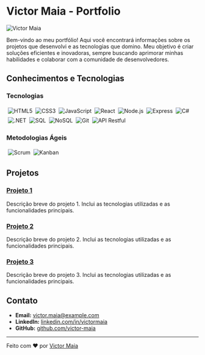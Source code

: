 # Victor Maia - Portfolio

![Victor Maia](https://your-image-url.com/banner.png)

Bem-vindo ao meu portfólio! Aqui você encontrará informações sobre os projetos que desenvolvi e as tecnologias que domino. Meu objetivo é criar soluções eficientes e inovadoras, sempre buscando aprimorar minhas habilidades e colaborar com a comunidade de desenvolvedores.

## Conhecimentos e Tecnologias

### Tecnologias

<div style="display: flex; flex-wrap: wrap;">
    <img src="https://img.shields.io/badge/-HTML5-E34F26?style=flat&logo=html5&logoColor=white" alt="HTML5" style="margin: 4px;"/>
    <img src="https://img.shields.io/badge/-CSS3-1572B6?style=flat&logo=css3&logoColor=white" alt="CSS3" style="margin: 4px;"/>
    <img src="https://img.shields.io/badge/-JavaScript-F7DF1E?style=flat&logo=javascript&logoColor=black" alt="JavaScript" style="margin: 4px;"/>
    <img src="https://img.shields.io/badge/-React-61DAFB?style=flat&logo=react&logoColor=black" alt="React" style="margin: 4px;"/>
    <img src="https://img.shields.io/badge/-Node.js-339933?style=flat&logo=node.js&logoColor=white" alt="Node.js" style="margin: 4px;"/>
    <img src="https://img.shields.io/badge/-Express-000000?style=flat&logo=express&logoColor=white" alt="Express" style="margin: 4px;"/>
    <img src="https://img.shields.io/badge/-C%23-239120?style=flat&logo=c-sharp&logoColor=white" alt="C#" style="margin: 4px;"/>
    <img src="https://img.shields.io/badge/-.NET-512BD4?style=flat&logo=dotnet&logoColor=white" alt=".NET" style="margin: 4px;"/>
    <img src="https://img.shields.io/badge/-SQL-CC2927?style=flat&logo=microsoft-sql-server&logoColor=white" alt="SQL" style="margin: 4px;"/>
    <img src="https://img.shields.io/badge/-NoSQL-3E4C59?style=flat&logo=mongodb&logoColor=white" alt="NoSQL" style="margin: 4px;"/>
    <img src="https://img.shields.io/badge/-Git-F05032?style=flat&logo=git&logoColor=white" alt="Git" style="margin: 4px;"/>
    <img src="https://img.shields.io/badge/-API%20Restful-0052CC?style=flat&logo=restful&logoColor=white" alt="API Restful" style="margin: 4px;"/>
</div>

### Metodologias Ágeis

<div style="display: flex; flex-wrap: wrap;">
    <img src="https://img.shields.io/badge/-Scrum-6DB33F?style=flat&logo=scrumalliance&logoColor=white" alt="Scrum" style="margin: 4px;"/>
    <img src="https://img.shields.io/badge/-Kanban-0052CC?style=flat&logo=kanban&logoColor=white" alt="Kanban" style="margin: 4px;"/>
</div>

## Projetos

### [Projeto 1](https://github.com/username/projeto1)
Descrição breve do projeto 1. Inclui as tecnologias utilizadas e as funcionalidades principais.

### [Projeto 2](https://github.com/username/projeto2)
Descrição breve do projeto 2. Inclui as tecnologias utilizadas e as funcionalidades principais.

### [Projeto 3](https://github.com/username/projeto3)
Descrição breve do projeto 3. Inclui as tecnologias utilizadas e as funcionalidades principais.

## Contato

- **Email:** [victor.maia@example.com](mailto:victor.maia@example.com)
- **LinkedIn:** [linkedin.com/in/victormaia](https://linkedin.com/in/victormaia)
- **GitHub:** [github.com/victor-maia](https://github.com/victor-maia)

---

Feito com ❤️ por [Victor Maia](https://github.com/victor-maia)
